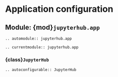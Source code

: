 # Application configuration

## Module: {mod}`jupyterhub.app`

```{eval-rst}
.. automodule:: jupyterhub.app
```

```{eval-rst}
.. currentmodule:: jupyterhub.app
```

### {class}`JupyterHub`

```{eval-rst}
.. autoconfigurable:: JupyterHub
```

